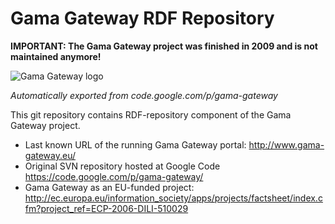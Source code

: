 # Gama Gateway RDF Repository 
**IMPORTANT: The Gama Gateway project was finished in 2009 and is not maintained anymore!**

![Gama Gateway logo](http://research.ciant.cz/twiki42/pub/Main/GamaProject/logo_gama.png)



*Automatically exported from code.google.com/p/gama-gateway*

This git repository contains RDF-repository component of the Gama Gateway project.

* Last known URL of the running Gama Gateway portal: http://www.gama-gateway.eu/
* Original SVN repository hosted at Google Code https://code.google.com/p/gama-gateway/
* Gama Gateway as an EU-funded project: http://ec.europa.eu/information_society/apps/projects/factsheet/index.cfm?project_ref=ECP-2006-DILI-510029
